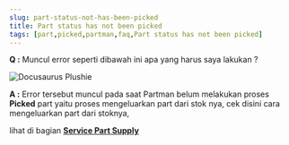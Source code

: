 ```yaml
---
slug: part-status-not-has-been-picked
title: Part status has not been picked
tags: [part,picked,partman,faq,Part status has not been picked]
---
```


**Q :** Muncul error seperti dibawah ini apa yang harus saya lakukan ?

![Docusaurus Plushie](/img/faq/partstatusnotpicked.png)

**A :** Error tersebut muncul pada saat Partman belum melakukan proses **Picked** part yaitu proses mengeluarkan part dari stok nya, cek disini cara mengeluarkan part dari stoknya, 

lihat di bagian **[Service Part Supply](../docs/partmanog#service-part-supply)**